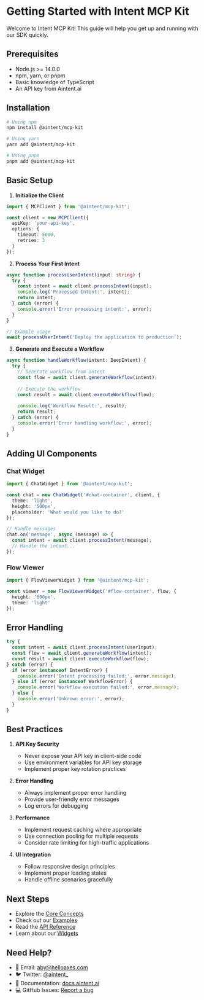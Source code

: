 # Getting Started with Intent MCP Kit

Welcome to Intent MCP Kit! This guide will help you get up and running with our SDK quickly.

## Prerequisites

- Node.js >= 14.0.0
- npm, yarn, or pnpm
- Basic knowledge of TypeScript
- An API key from Aintent.ai

## Installation

```bash
# Using npm
npm install @aintent/mcp-kit

# Using yarn
yarn add @aintent/mcp-kit

# Using pnpm
pnpm add @aintent/mcp-kit
```

## Basic Setup

1. **Initialize the Client**

```typescript
import { MCPClient } from '@aintent/mcp-kit';

const client = new MCPClient({
  apiKey: 'your-api-key',
  options: {
    timeout: 5000,
    retries: 3
  }
});
```

2. **Process Your First Intent**

```typescript
async function processUserIntent(input: string) {
  try {
    const intent = await client.processIntent(input);
    console.log('Processed Intent:', intent);
    return intent;
  } catch (error) {
    console.error('Error processing intent:', error);
  }
}

// Example usage
await processUserIntent('Deploy the application to production');
```

3. **Generate and Execute a Workflow**

```typescript
async function handleWorkflow(intent: DeepIntent) {
  try {
    // Generate workflow from intent
    const flow = await client.generateWorkflow(intent);
    
    // Execute the workflow
    const result = await client.executeWorkflow(flow);
    
    console.log('Workflow Result:', result);
    return result;
  } catch (error) {
    console.error('Error handling workflow:', error);
  }
}
```

## Adding UI Components

### Chat Widget

```typescript
import { ChatWidget } from '@aintent/mcp-kit';

const chat = new ChatWidget('#chat-container', client, {
  theme: 'light',
  height: '500px',
  placeholder: 'What would you like to do?'
});

// Handle messages
chat.on('message', async (message) => {
  const intent = await client.processIntent(message);
  // Handle the intent...
});
```

### Flow Viewer

```typescript
import { FlowViewerWidget } from '@aintent/mcp-kit';

const viewer = new FlowViewerWidget('#flow-container', flow, {
  height: '600px',
  theme: 'light'
});
```

## Error Handling

```typescript
try {
  const intent = await client.processIntent(userInput);
  const flow = await client.generateWorkflow(intent);
  const result = await client.executeWorkflow(flow);
} catch (error) {
  if (error instanceof IntentError) {
    console.error('Intent processing failed:', error.message);
  } else if (error instanceof WorkflowError) {
    console.error('Workflow execution failed:', error.message);
  } else {
    console.error('Unknown error:', error);
  }
}
```

## Best Practices

1. **API Key Security**
   - Never expose your API key in client-side code
   - Use environment variables for API key storage
   - Implement proper key rotation practices

2. **Error Handling**
   - Always implement proper error handling
   - Provide user-friendly error messages
   - Log errors for debugging

3. **Performance**
   - Implement request caching where appropriate
   - Use connection pooling for multiple requests
   - Consider rate limiting for high-traffic applications

4. **UI Integration**
   - Follow responsive design principles
   - Implement proper loading states
   - Handle offline scenarios gracefully

## Next Steps

- Explore the [Core Concepts](./concepts.md)
- Check out our [Examples](./examples/README.md)
- Read the [API Reference](./api/README.md)
- Learn about our [Widgets](./widgets/README.md)

## Need Help?

- 📧 Email: aby@helloaxes.com
- 🐦 Twitter: [@aintent_](https://x.com/aintent_)
- 📝 Documentation: [docs.aintent.ai](https://docs.aintent.ai)
- 💻 GitHub Issues: [Report a bug](https://github.com/aintent/mcp-kit/issues) 